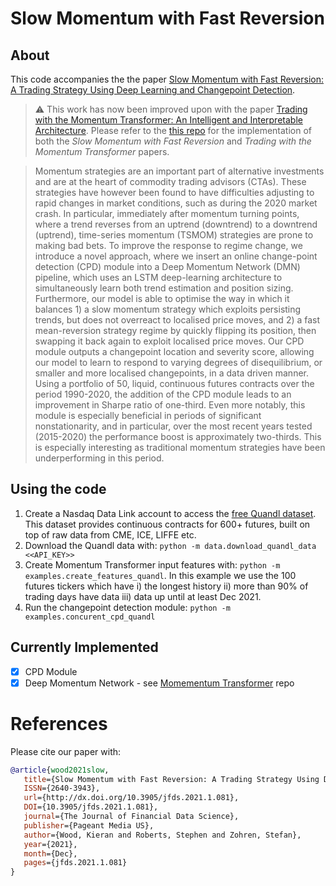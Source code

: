 # Slow Momentum with Fast Reversion
## About
This code accompanies the the paper [Slow Momentum with Fast Reversion: A Trading Strategy Using Deep Learning and Changepoint Detection](https://arxiv.org/pdf/2105.13727.pdf).

> :warning: This work has now been improved upon with the paper [Trading with the Momentum Transformer: An Intelligent and Interpretable Architecture](https://arxiv.org/pdf/2112.08534.pdf). Please refer to the [this repo](https://github.com/kieranjwood/trading-momentum-transformer) for the implementation of both the *Slow Momentum with Fast Reversion* and *Trading with the Momentum Transformer* papers.

> Momentum strategies are an important part of alternative investments and are at the heart of commodity trading advisors (CTAs). These strategies have however been found to have difficulties adjusting to rapid changes in market conditions, such as during the 2020 market crash. In particular, immediately after momentum turning points, where a trend reverses from an uptrend (downtrend) to a downtrend (uptrend), time-series momentum (TSMOM) strategies are prone to making bad bets. To improve the response to regime change, we introduce a novel approach, where we insert an online change-point detection (CPD) module into a Deep Momentum Network (DMN) pipeline, which uses an LSTM deep-learning architecture to simultaneously learn both trend estimation and position sizing. Furthermore, our model is able to optimise the way in which it balances 1) a slow momentum strategy which exploits persisting trends, but does not overreact to localised price moves, and 2) a fast mean-reversion strategy regime by quickly flipping its position, then swapping it back again to exploit localised price moves. Our CPD module outputs a changepoint location and severity score, allowing our model to learn to respond to varying degrees of disequilibrium, or smaller and more localised changepoints, in a data driven manner. Using a portfolio of 50, liquid, continuous futures contracts over the period 1990-2020, the addition of the CPD module leads to an improvement in Sharpe ratio of one-third. Even more notably, this module is especially beneficial in periods of significant nonstationarity, and in particular, over the most recent years tested (2015-2020) the performance boost is approximately two-thirds. This is especially interesting as traditional momentum strategies have been underperforming in this period.

## Using the code
1. Create a Nasdaq Data Link account to access the [free Quandl dataset](https://data.nasdaq.com/data/CHRIS-wiki-continuous-futures/documentation). This dataset provides continuous contracts for 600+ futures, built on top of raw data from CME, ICE, LIFFE etc.
2. Download the Quandl data with: `python -m data.download_quandl_data <<API_KEY>>`
3. Create Momentum Transformer input features with: `python -m examples.create_features_quandl`. In this example we use the 100 futures tickers which have i) the longest history ii) more than 90% of trading days have data iii) data up until at least Dec 2021.
4. Run the changepoint detection module: `python -m examples.concurent_cpd_quandl`

## Currently Implemented
- [x] CPD Module
- [x] Deep Momentum Network - see [Momementum Transformer](https://github.com/kieranjwood/Trading-with-the-Momentum-Transformer) repo

# References
Please cite our paper with:
```bib
@article{wood2021slow,
   title={Slow Momentum with Fast Reversion: A Trading Strategy Using Deep Learning and Changepoint Detection},
   ISSN={2640-3943},
   url={http://dx.doi.org/10.3905/jfds.2021.1.081},
   DOI={10.3905/jfds.2021.1.081},
   journal={The Journal of Financial Data Science},
   publisher={Pageant Media US},
   author={Wood, Kieran and Roberts, Stephen and Zohren, Stefan},
   year={2021},
   month={Dec},
   pages={jfds.2021.1.081}
}
```

